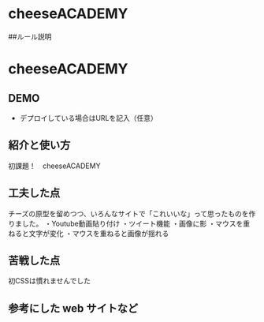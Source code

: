 # cheeseACADEMY
##ルール説明



# cheeseACADEMY


## DEMO

  - デプロイしている場合はURLを記入（任意）

## 紹介と使い方
初課題！　cheeseACADEMY


## 工夫した点
チーズの原型を留めつつ、いろんなサイトで「これいいな」って思ったものを作りました。
・Youtube動画貼り付け
・ツイート機能
・画像に影
・マウスを重ねると文字が変化
・マウスを重ねると画像が揺れる



## 苦戦した点
初CSSは慣れませんでした



## 参考にした web サイトなど
